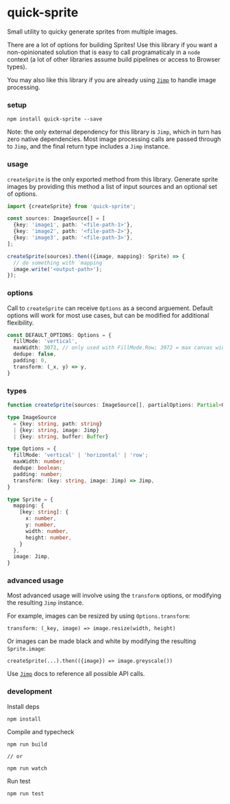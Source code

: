 # quick-sprite

Small utility to quicky generate sprites from multiple images.

There are a lot of options for building Sprites! Use this library if you want a non-opinionated solution that is easy to call programaticaly in a `node` context (a lot of other libraries assume build pipelines or access to Browser types). 

You may also like this library if you are already using [`Jimp`](https://www.npmjs.com/package/jimp) to handle image processing.

### setup

```
npm install quick-sprite --save
```

Note: the only external dependency for this library is `Jimp`, which in turn has zero native dependencies. Most image processing calls are passed through to `Jimp`, and the final return type includes a `Jimp` instance.


### usage 

`createSprite` is the only exported method from this library. Generate sprite images by providing this method a list of input sources and an optional set of options. 

```ts
import {createSprite} from 'quick-sprite';

const sources: ImageSource[] = [
  {key: 'image1', path: '<file-path-1>'},
  {key: 'image2', path: '<file-path-2>'},
  {key: 'image3', path: '<file-path-3>'},
];

createSprite(sources).then(({image, mapping}: Sprite) => {
  // do something with `mapping`
  image.write('<output-path>');
});
```

### options

Call to `createSprite` can receive `Options` as a second arguement. Default options will work for most use cases, but can be modified for additional flexibility. 

```ts
const DEFAULT_OPTIONS: Options = {
  fillMode: 'vertical',
  maxWidth: 3072, // only used with FillMode.Row; 3072 = max canvas width for some browsers
  dedupe: false,
  padding: 0,
  transform: (_x, y) => y,
}
```

### types

```ts
function createSprite(sources: ImageSource[], partialOptions: Partial<Options>): Promise<Sprite>

type ImageSource 
  = {key: string, path: string} 
  | {key: string, image: Jimp} 
  | {key: string, buffer: Buffer}

type Options = {
  fillMode: 'vertical' | 'horizontal' | 'row';
  maxWidth: number;
  dedupe: boolean;
  padding: number;
  transform: (key: string, image: Jimp) => Jimp,
}

type Sprite = {
  mapping: {
    [key: string]: {
      x: number,
      y: number,
      width: number,
      height: number,
    }
  },
  image: Jimp,
}
```

### advanced usage

Most advanced usage will involve using the `transform` options, or modifying the resulting `Jimp` instance. 

For example, images can be resized by using `Options.transform`: 

```
transform: (_key, image) => image.resize(width, height)
```

Or images can be made black and white by modifying the resulting `Sprite.image`: 

```
createSprite(...).then(({image}) => image.greyscale())
```

Use [`Jimp`](https://www.npmjs.com/package/jimp) docs to reference all possible API calls. 

### development

Install deps

```
npm install
```

Compile and typecheck

```
npm run build

// or

npm run watch
```

Run test

```
npm run test
```
